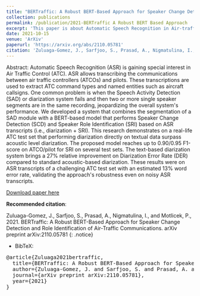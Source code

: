 ```yaml
---
title: "BERTraffic: A Robust BERT-Based Approach for Speaker Change Detection and Role Identification of Air-Traffic Communications"
collection: publications
permalink: /publication/2021-BERTraffic A Robust BERT Based Approach
excerpt: 'This paper is about Automatic Speech Recognition in Air-traffic Control Communications'
date: 2021-10-15
venue: 'ArXiv'
paperurl: 'https://arxiv.org/abs/2110.05781'
citation: 'Zuluaga-Gomez, J., Sarfjoo, S., Prasad, A., Nigmatulina, I., and Motlicek, P., 2021. BERTraffic: A Robust BERT-Based Approach for Speaker Change Detection and Role Identification of Air-Traffic Communications. arXiv preprint arXiv:2110.05781.'
---
```


Abstract: Automatic Speech Recognition (ASR) is gaining special interest in Air Traffic Control (ATC). ASR allows transcribing the communications between air traffic controllers (ATCOs) and pilots. These transcriptions are used to extract ATC command types and named entities such as aircraft callsigns. One common problem is when the Speech Activity Detection (SAD) or diarization system fails and then two or more single speaker segments are in the same recording, jeopardizing the overall system's performance. We developed a system that combines the segmentation of a SAD module with a BERT-based model that performs Speaker Change Detection (SCD) and Speaker Role Identification (SRI) based on ASR transcripts (i.e., diarization + SRI). This research demonstrates on a real-life ATC test set that performing diarization directly on textual data surpass acoustic level diarization. The proposed model reaches up to 0.90/0.95 F1-score on ATCO/pilot for SRI on several test sets. The text-based diarization system brings a 27% relative improvement on Diarization Error Rate (DER) compared to standard acoustic-based diarization. These results were on ASR transcripts of a challenging ATC test set with an estimated 13% word error rate, validating the approach's robustness even on noisy ASR transcripts.


[Download paper here](https://github.com/JuanPZuluaga/JuanPZuluaga.github.io/blob/master/files/pdf/2021_Improving%20callsign%20recognition%20with%20air-surv%202021.pdf)

**Recommended citation**: 

Zuluaga-Gomez, J., Sarfjoo, S., Prasad, A., Nigmatulina, I., and Motlicek, P., 2021. BERTraffic: A Robust BERT-Based Approach for Speaker Change Detection and Role Identification of Air-Traffic Communications. arXiv preprint arXiv:2110.05781
{: .notice}

- BibTeX:

<pre>
@article{Zuluaga2021bertraffic,
  title={BERTraffic: A Robust BERT-Based Approach for Speaker Change Detection and Role Identification of Air-Traffic Communications},
  author={Zuluaga-Gomez, J. and Sarfjoo, S. and Prasad, A. and Nigmatulina, I. and Motlicek, P},
  journal={arXiv preprint arXiv:2110.05781},
  year={2021}
}
</pre>